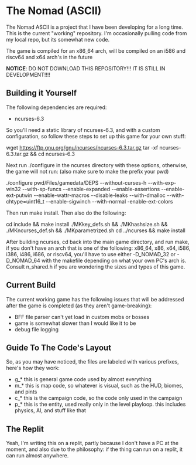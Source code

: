 # The Nomad (ASCII)
The Nomad ASCII is a project that I have been developing for a long time. This is the current "working" repository. I'm occasionally pulling code from my local repo, but its somewhat new code.

 The game is compiled for an x86_64 arch, will be compiled on an i586 and riscv64 and x64 arch's in the future

__NOTICE__: DO NOT DOWNLOAD THIS REPOSITORY!!! IT IS STILL IN DEVELOPMENT!!!!

## Building it Yourself
The following dependencies are required:
- ncurses-6.3

So you'll need a static library of ncurses-6.3, and with a custom configuration, so follow these steps to set up this game for your own stuff:

wget https://ftp.gnu.org/gnu/ncurses/ncurses-6.3.tar.gz
tar -xf ncurses-6.3.tar.gz && cd ncurses-6.3

Next run ./configure in the ncurses directory with these options, otherwise, the game will not run:
(also make sure to make the prefix your pwd)

./configure pwd/Files/gamedata/DEPS --without-curses-h --with-exp-win32 --with-sp-funcs --enable-expanded --enable-assertions --enable-ext-putwin --enable-wattr-macros --disable-leaks --with-dmalloc --with-chtype=uint16_t --enable-sigwinch --with-normal -enable-ext-colors

Then run make install. Then also do the following:

cd include && make install
./MKkey_defs.sh && ./MKhashsize.sh && ./MKncurses_def.sh && ./MKparametrized.sh
cd ../ncurses && make install


After building ncurses, cd back into the main game directory, and run make, if you don't have an arch that is one of the following: x86_64, x86, x64, i586, i386, i486, i686, or riscv64, you'll have to use either -D_NOMAD_32 or -D_NOMAD_64 with the makefile depending on what your own PC's arch is. Consult n_shared.h if you are wondering the sizes and types of this game.

## Current Build
The current working game has the following issues that will be addressed after the game is completed (as they aren't game-breaking):
- BFF file parser can't yet load in custom mobs or bosses
- game is somewhat slower than I would like it to be
- debug file logging

## Guide To The Code's Layout
So, as you may have noticed, the files are labeled with various prefixes, here's how they work:
- g_* this is general game code used by almost everything
- m_* this is map code, so whatever is visual, such as the HUD, biomes, and pints
- c_* this is the campaign code, so the code only used in the campaign
- p_* this is the entity, used really only in the level playloop. this includes physics, AI, and stuff like that

## The Replit
Yeah, I'm writing this on a replit, partly because I don't have a PC at the moment, and also due to the philosophy: if the thing can run on a replit, it can run almost anywhere.